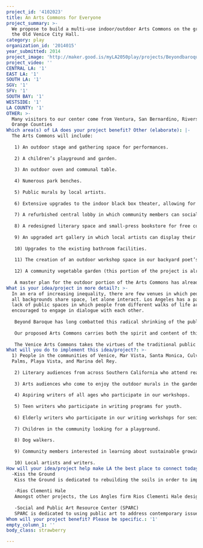 ```yaml
---
project_id: '4102023'
title: An Arts Commons for Everyone
project_summary: >-
  We propose to build a multi-use indoor/outdoor Arts Commons on the grounds of
  the Old Venice City Hall.
category: play
organization_id: '2014015'
year_submitted: 2014
project_image: 'http://maker.good.is/myLA2050play/projects/Beyondbaroque.html'
project_video: ''
CENTRAL LA: '1'
EAST LA: '1'
SOUTH LA: '1'
SGV: '1'
SFV: '1'
SOUTH BAY: '1'
WESTSIDE: '1'
LA COUNTY: '1'
OTHER: >-
  Many visitors to our center come from Ventura, San Bernardino, Riverside, and
  Orange Counties
Which area(s) of LA does your project benefit? Other (elaborate): |-
  The Arts Commons will include:
   
   1) An outdoor stage and gathering space for performances.
   
   2) A children’s playground and garden.
   
   3) An outdoor oven and communal table.
   
   4) Numerous park benches.
   
   5) Public murals by local artists.
   
   6) Extensive upgrades to the indoor black box theater, allowing for more diverse and higher-quality literary readings, theatrical and musical perfomances, film festivals, and other community events.
   
   7) A refurbished central lobby in which community members can socialize and enjoy refreshments after attending an event or participating in a workshop.
   
   8) A redesigned literary space and small-press bookstore for free community writing workshops.
   
   9) An upgraded art gallery in which local artists can display their work.
   
   10) Upgrades to the existing bathroom facilities.
   
   11) The creation of an outdoor workshop space in our backyard poet’s garden, allowing us to offer an increased number of free writing workshops and literary seminars that cover a wider array of genres and themes. 
   
   12) A community vegetable garden (this portion of the project is already under construction, and will be completed regardless of whether or not we receive funding).
   
   A master plan for the outdoor portion of the Arts Commons has already been prepared by the noted design firm Rios Clementi Hale. One major portion of the project – the community vegetable garden – has already commenced under the direction of our partner organization, Kiss the Ground. Given funding, community volunteers organized by ourselves and Kiss the Ground, will begin construction on the rest of the proposed Arts Commons. Most of the landscaping, as well as construction of the outdoor performance space and community table,will be done by volunteers. Professionals will be used to wire the outdoor performance space for sound and lighting, to upgrade the indoor theater, and to improve restroom facilities. We and our partner organizations hold a lease on the land and have secured all necessary permits, so all that we require is the necessary funding to begin construction.
What is your idea/project in more detail?: >-
  In an era of increasing inequality, there are few venues in which people of
  all backgrounds share space, let alone interact. Los Angeles has a particular
  lack of public spaces in which people from different walks of life are
  encouraged to engage in dialogue with each other.
   
   Beyond Baroque has long combatted this radical shrinking of the public sphere by offering high-quality weekly writing workshops that are free of charge to the community. In these workshops, creative professionals working on their novels often come in contact with with restaurant servers looking to tell their own stories, lawyers receive feedback on their poetry from nannies, and the elderly exchange drafts of short-stories with teens. 
   
   Our proposed Arts Commons carries both the spirit and content of this programming out into the open air by creating an arts park along Venice boulevard in Venice. This park will provide a beautiful outdoor space in which people can gather for outdoor workshops and performances, collaborate on growing vegetables in a community garden, have fun in a playground, or just relax over a nice picnic. In turn, visitors to the park can wander inside to Beyond Baroque to enjoy a reading or concert in our refurbished indoor theater, socialize over a refreshment in our lobby, or peruse our small-press bookstore. Or they can move next door to take in the art presented by our sister organization, the Social and Public Art Resource Center (SPARC).
   
   The Venice Arts Commons takes the virtues of the traditional public park – a safe space in which different kinds of people can relax and mingle – and reimagines the park as a participatory venue for people to engage in artistic and educational dialog with their community. By bringing performances, readings, concerts, interactive writing workshops, and other kinds of art-making out into the open alongside a community garden, playground, and picnic area, the Venice Arts Commons will serve as a vital civic space not only for the Venice community, but for arts audiences from across the city. We believe it will serve as a model for other community arts centers and public spaces across the city, making Los Angeles in 2050 a city in which the arts are are interwoven into the public and civic life of the city.
What will you do to implement this idea/project?: >-
  1) People in the communities of Venice, Mar Vista, Santa Monica, Culver City,
  Palms, Playa Vista, and Marina del Rey.
   
   2) Literary audiences from across Southern California who attend readings and performances in either the outdoor or indoor theaters.
   
   3) Arts audiences who come to enjoy the outdoor murals in the garden, the art on display in our art gallery, or who visit Social and Public Art Resource Center next door.
   
   4) Aspiring writers of all ages who participate in our workshops.
   
   5) Teen writers who participate in writing programs for youth.
   
   6) Elderly writers who participate in our writing workshops for seniors.
   
   7) Children in the community looking for a playground.
   
   8) Dog walkers.
   
   9) Community members interested in learning about sustainable growing practices in the community garden planted by Kiss the Ground.
   
   10) Local artists and writers.
How will your idea/project help make LA the best place to connect today? In LA2050?: |-
  -Kiss the Ground
   Kiss the Ground is dedicated to rebuilding the soils in order to improve human and planetary health. They have spearheaded the idea to transform the outdoor grounds into a public space, and are currently digging a community vegetable garden that will be the first component of the proposed Arts Commons.
   
   -Rios Clementi Hale
   Amongst other projects, the Los Angles firm Rios Clementi Hale designed L.A.’s recently opened Grand Park. Working with Kiss the Ground, they created the plan for the Arts Commons and community vegetable garden.
   
   -Social and Public Art Resource Center (SPARC)
   SPARC is dedicated to using public art to address contemporary issues and questions of social memory. It shares the grounds of the Old Venice City Hall with Beyond Baroque and its arts programming is an essential component of the proposed Arts Commons. SPARC has committed to the design plan created by Rios Clementi Hale.
Whom will your project benefit? Please be specific.: '1'
empty_column_1: ''
body_class: strawberry

---
```

